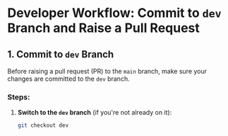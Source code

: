 # Developer Workflow: Commit to `dev` Branch and Raise a Pull Request

## 1. Commit to `dev` Branch
Before raising a pull request (PR) to the `main` branch, make sure your changes are committed to the `dev` branch.

### Steps:
1. **Switch to the `dev` branch** (if you're not already on it):
   ```bash
   git checkout dev

